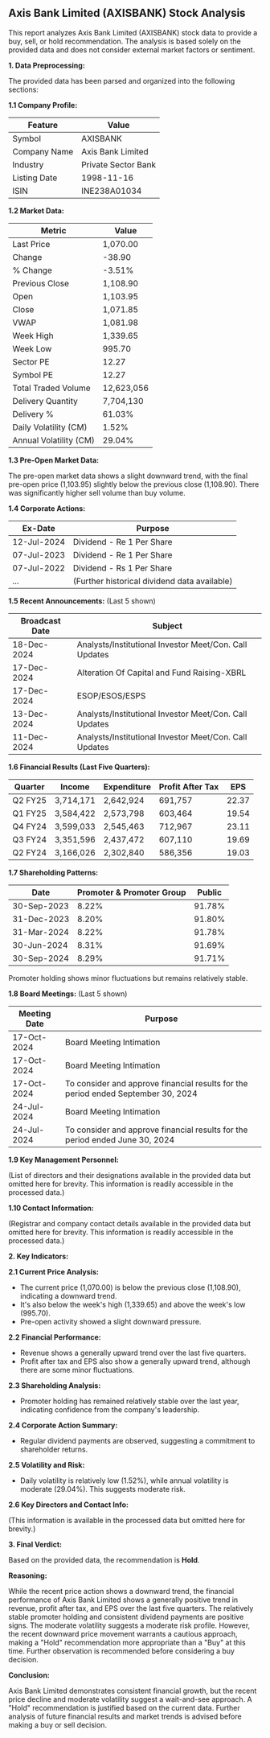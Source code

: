 ## Axis Bank Limited (AXISBANK) Stock Analysis

This report analyzes Axis Bank Limited (AXISBANK) stock data to provide a buy, sell, or hold recommendation.  The analysis is based solely on the provided data and does not consider external market factors or sentiment.

**1. Data Preprocessing:**

The provided data has been parsed and organized into the following sections:

**1.1 Company Profile:**

| Feature          | Value                     |
|-----------------|--------------------------|
| Symbol           | AXISBANK                  |
| Company Name     | Axis Bank Limited         |
| Industry         | Private Sector Bank       |
| Listing Date     | 1998-11-16                |
| ISIN             | INE238A01034              |


**1.2 Market Data:**

| Metric                | Value     |
|-----------------------|-----------|
| Last Price            | 1,070.00  |
| Change                | -38.90    |
| % Change              | -3.51%    |
| Previous Close        | 1,108.90  |
| Open                  | 1,103.95  |
| Close                 | 1,071.85  |
| VWAP                  | 1,081.98  |
| Week High             | 1,339.65  |
| Week Low              | 995.70   |
| Sector PE             | 12.27     |
| Symbol PE             | 12.27     |
| Total Traded Volume   | 12,623,056 |
| Delivery Quantity     | 7,704,130 |
| Delivery %            | 61.03%    |
| Daily Volatility (CM) | 1.52%     |
| Annual Volatility (CM)| 29.04%    |


**1.3 Pre-Open Market Data:**

The pre-open market data shows a slight downward trend, with the final pre-open price (1,103.95) slightly below the previous close (1,108.90).  There was significantly higher sell volume than buy volume.

**1.4 Corporate Actions:**

| Ex-Date      | Purpose                               |
|--------------|---------------------------------------|
| 12-Jul-2024  | Dividend - Re 1 Per Share             |
| 07-Jul-2023  | Dividend - Re 1 Per Share             |
| 07-Jul-2022  | Dividend - Rs 1 Per Share             |
| ...          | (Further historical dividend data available) |


**1.5 Recent Announcements:** (Last 5 shown)

| Broadcast Date | Subject                                         |
|-----------------|-------------------------------------------------|
| 18-Dec-2024    | Analysts/Institutional Investor Meet/Con. Call Updates |
| 17-Dec-2024    | Alteration Of Capital and Fund Raising-XBRL       |
| 17-Dec-2024    | ESOP/ESOS/ESPS                                   |
| 13-Dec-2024    | Analysts/Institutional Investor Meet/Con. Call Updates |
| 11-Dec-2024    | Analysts/Institutional Investor Meet/Con. Call Updates |


**1.6 Financial Results (Last Five Quarters):**

| Quarter      | Income       | Expenditure  | Profit After Tax | EPS     |
|--------------|--------------|---------------|-------------------|---------|
| Q2 FY25      | 3,714,171    | 2,642,924     | 691,757           | 22.37   |
| Q1 FY25      | 3,584,422    | 2,573,798     | 603,464           | 19.54   |
| Q4 FY24      | 3,599,033    | 2,545,463     | 712,967           | 23.11   |
| Q3 FY24      | 3,351,596    | 2,437,472     | 607,110           | 19.69   |
| Q2 FY24      | 3,166,026    | 2,302,840     | 586,356           | 19.03   |


**1.7 Shareholding Patterns:**

| Date        | Promoter & Promoter Group | Public |
|-------------|--------------------------|--------|
| 30-Sep-2023 | 8.22%                      | 91.78% |
| 31-Dec-2023 | 8.20%                      | 91.80% |
| 31-Mar-2024 | 8.22%                      | 91.78% |
| 30-Jun-2024 | 8.31%                      | 91.69% |
| 30-Sep-2024 | 8.29%                      | 91.71% |

Promoter holding shows minor fluctuations but remains relatively stable.


**1.8 Board Meetings:** (Last 5 shown)

| Meeting Date | Purpose                                                                     |
|--------------|-----------------------------------------------------------------------------|
| 17-Oct-2024  | Board Meeting Intimation                                                      |
| 17-Oct-2024  | Board Meeting Intimation                                                      |
| 17-Oct-2024  | To consider and approve financial results for the period ended September 30, 2024 |
| 24-Jul-2024  | Board Meeting Intimation                                                      |
| 24-Jul-2024  | To consider and approve financial results for the period ended June 30, 2024     |


**1.9 Key Management Personnel:**

(List of directors and their designations available in the provided data but omitted here for brevity.  This information is readily accessible in the processed data.)


**1.10 Contact Information:**

(Registrar and company contact details available in the provided data but omitted here for brevity. This information is readily accessible in the processed data.)


**2. Key Indicators:**

**2.1 Current Price Analysis:**

* The current price (1,070.00) is below the previous close (1,108.90), indicating a downward trend.
* It's also below the week's high (1,339.65) and above the week's low (995.70).
* Pre-open activity showed a slight downward pressure.

**2.2 Financial Performance:**

* Revenue shows a generally upward trend over the last five quarters.
* Profit after tax and EPS also show a generally upward trend, although there are some minor fluctuations.

**2.3 Shareholding Analysis:**

* Promoter holding has remained relatively stable over the last year, indicating confidence from the company's leadership.

**2.4 Corporate Action Summary:**

* Regular dividend payments are observed, suggesting a commitment to shareholder returns.

**2.5 Volatility and Risk:**

* Daily volatility is relatively low (1.52%), while annual volatility is moderate (29.04%).  This suggests moderate risk.

**2.6 Key Directors and Contact Info:**

(This information is available in the processed data but omitted here for brevity.)


**3. Final Verdict:**

Based on the provided data, the recommendation is **Hold**.

**Reasoning:**

While the recent price action shows a downward trend, the financial performance of Axis Bank Limited shows a generally positive trend in revenue, profit after tax, and EPS over the last five quarters.  The relatively stable promoter holding and consistent dividend payments are positive signs.  The moderate volatility suggests a moderate risk profile.  However, the recent downward price movement warrants a cautious approach, making a "Hold" recommendation more appropriate than a "Buy" at this time.  Further observation is recommended before considering a buy decision.

**Conclusion:**

Axis Bank Limited demonstrates consistent financial growth, but the recent price decline and moderate volatility suggest a wait-and-see approach.  A "Hold" recommendation is justified based on the current data.  Further analysis of future financial results and market trends is advised before making a buy or sell decision.
